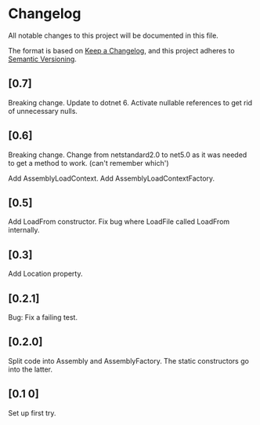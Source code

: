﻿# Changelog
All notable changes to this project will be documented in this file.

The format is based on [Keep a Changelog](https://keepachangelog.com/en/1.0.0/),
and this project adheres to [Semantic Versioning](https://semver.org/spec/v2.0.0.html).

## [0.7]
Breaking change.
Update to dotnet 6.
Activate nullable references to get rid of unnecessary nulls.

## [0.6]
Breaking change.
Change from netstandard2.0 to net5.0 as it was needed to get a method to work. (can't remember which')

Add AssemblyLoadContext.
Add AssemblyLoadContextFactory.

## [0.5]
Add LoadFrom constructor.
Fix bug where LoadFile called LoadFrom internally.

## [0.3]
Add Location property.

## [0.2.1]
Bug: Fix a failing test.

## [0.2.0]
Split code into Assembly and AssemblyFactory. The static constructors go into the latter.

## [0.1 0]
Set up first try.
